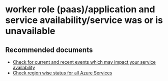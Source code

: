 <properties
	pageTitle="worker role (paas)/application and service availability/service was or is unavailable"
	description="worker role (paas)/application and service availability/service was or is unavailable"
	service="microsoft.classiccompute"
	resource="domainnames"
	authors="chiragpavecha"
	displayOrder=""
	selfHelpType="generic"
	supportTopicIds="32591241"
	resourceTags=""
	productPesIds="13185"
	cloudEnvironments="public"
/>

# worker role (paas)/application and service availability/service was or is unavailable

## **Recommended documents**

* [Check for current and recent events which may impact your service availability](https://azure.microsoft.com/status/history)<br>
* [Check region wise status for all Azure Services](https://azure.microsoft.com/en-us/status/)
